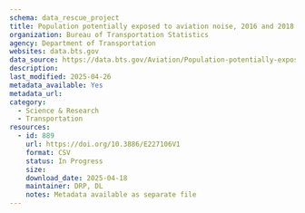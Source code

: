 ```yaml
---
schema: data_rescue_project 
title: Population potentially exposed to aviation noise, 2016 and 2018
organization: Bureau of Transportation Statistics
agency: Department of Transportation
websites: data.bts.gov
data_source: https://data.bts.gov/Aviation/Population-potentially-exposed-to-aviation-noise-2/iqwy-f8z4/about_data
description: 
last_modified: 2025-04-26
metadata_available: Yes
metadata_url: 
category:
  - Science & Research 
  - Transportation 
resources:
  - id: 889
    url: https://doi.org/10.3886/E227106V1
    format: CSV
    status: In Progress
    size: 
    download_date: 2025-04-18
    maintainer: DRP, DL
    notes: Metadata available as separate file
---
```

